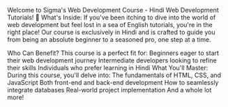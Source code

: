 Welcome to Sigma's Web Development Course - Hindi Web Development Tutorials! 🚀
What's Inside:
If you've been itching to dive into the world of web development but feel lost in a sea of English tutorials, you're in the right place! Our course is exclusively in Hindi and is crafted to guide you from being an absolute beginner to a seasoned pro, one step at a time.

Who Can Benefit?
This course is a perfect fit for:
Beginners eager to start their web development journey
Intermediate developers looking to refine their skills
Individuals who prefer learning in Hindi
What You'll Master:
During this course, you'll delve into:
The fundamentals of HTML, CSS, and JavaScript
Both front-end and back-end development
How to seamlessly integrate databases
Real-world project implementation
And a whole lot more!
